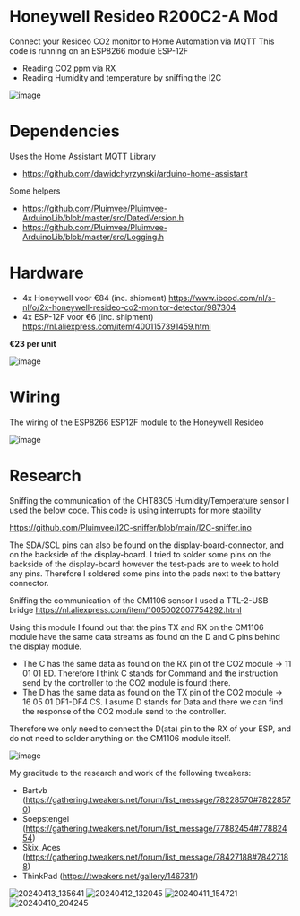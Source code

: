 # Honeywell Resideo R200C2-A Mod
Connect your Resideo CO2 monitor to Home Automation via MQTT
This code is running on an ESP8266 module ESP-12F
- Reading CO2 ppm via RX
- Reading Humidity and temperature by sniffing the I2C

![image](https://github.com/Pluimvee/Resideo/assets/124380379/37667938-26ab-41bc-9024-0448e24f58d0)

# Dependencies
Uses the Home Assistant MQTT Library 
- https://github.com/dawidchyrzynski/arduino-home-assistant

Some helpers
- https://github.com/Pluimvee/Pluimvee-ArduinoLib/blob/master/src/DatedVersion.h
- https://github.com/Pluimvee/Pluimvee-ArduinoLib/blob/master/src/Logging.h

# Hardware
- 4x Honeywell voor €84 (inc. shipment) https://www.ibood.com/nl/s-nl/o/2x-honeywell-resideo-co2-monitor-detector/987304
- 4x ESP-12F voor €6 (inc. shipment) https://nl.aliexpress.com/item/4001157391459.html

**€23 per unit**

![image](https://github.com/Pluimvee/Resideo/assets/124380379/6a76a810-f088-4fe5-a577-e125a59cacdd)

# Wiring
The wiring of the ESP8266 ESP12F module to the Honeywell Resideo

![image](https://github.com/Pluimvee/Resideo/assets/124380379/716bbd6b-b180-443f-b0d4-bdce23c670cb)

# Research
Sniffing the communication of the CHT8305 Humidity/Temperature sensor I used the below code. This code is using interrupts for more stability

https://github.com/Pluimvee/I2C-sniffer/blob/main/I2C-sniffer.ino

The SDA/SCL pins can also be found on the display-board-connector, and on the backside of the display-board. I tried to solder some pins on the backside of the display-board however the test-pads are to week to hold any pins. Therefore I soldered some pins into the pads next to the battery connector.

Sniffing the communication of the CM1106 sensor I used a TTL-2-USB bridge
https://nl.aliexpress.com/item/1005002007754292.html

Using this module I found out that the pins TX and RX on the CM1106 module have the same data streams as found on the D and C pins behind the display module. 
- The C has the same data as found on the RX pin of the CO2 module -> 11 01 01 ED. Therefore I think C stands for Command and the instruction send by the controller to the CO2 module is found there. 
- The D has the same data as found on the TX pin of the CO2 module -> 16 05 01 DF1-DF4 CS. I asume D stands for Data and there we can find the response of the CO2 module send to the controller.

Therefore we only need to connect the D(ata) pin to the RX of your ESP, and do not need to solder anything on the CM1106 module itself.

![image](https://github.com/Pluimvee/Resideo/assets/124380379/266c5ccd-abe3-4957-84f4-51ea9856ff9a)

My graditude to the research and work of the following tweakers:
- Bartvb (https://gathering.tweakers.net/forum/list_message/78228570#78228570)
- Soepstengel (https://gathering.tweakers.net/forum/list_message/77882454#77882454)
- Skix_Aces (https://gathering.tweakers.net/forum/list_message/78427188#78427188)
- ThinkPad (https://tweakers.net/gallery/146731/)

 
![20240413_135641](https://github.com/Pluimvee/Resideo/assets/124380379/2ebb0d7c-32a8-4dca-b83b-b1bceb610ddd)
![20240412_132045](https://github.com/Pluimvee/Resideo/assets/124380379/a236c325-c32b-455f-8b65-0edd9c022154)
![20240411_154721](https://github.com/Pluimvee/Resideo/assets/124380379/951a8c7a-39ac-4cd2-afea-eef955254ee9)
![20240410_204245](https://github.com/Pluimvee/Resideo/assets/124380379/baf13532-3136-48af-aa4b-726a544452a0)
